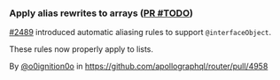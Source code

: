 ### Apply alias rewrites to arrays ([PR #TODO](https://github.com/apollographql/router/pull/4958))


[#2489](https://github.com/apollographql/router/pull/2489) introduced automatic aliasing rules to support `@interfaceObject`.

These rules now properly apply to lists.

By [@o0ignition0o](https://github.com/o0ignition0o) in https://github.com/apollographql/router/pull/4958